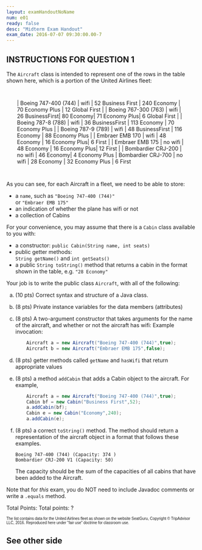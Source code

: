 ```yaml
---
layout: examHandoutNoName
num: e01
ready: false
desc: "Midterm Exam Handout"
exam_date: 2016-07-07 09:30:00.00-7
---
```


## INSTRUCTIONS FOR QUESTION 1

The `Aircraft` class is intended to represent one of the rows in the table shown here,
which is a portion of the United Airlines fleet:

<style>
  div.aircraft {
    margin: 1em; padding: 1em;
  }
  div.aircraft table * td {
    font-family: Arial Narrow, sans-serif;
    font-size: 90%;
    padding: 3px;
  }

</style>

<div class="aircraft" markdown="1">

| Boeing 747-400 (744) | wifi | 52 Business First | 240 Economy | 70 Economy Plus | 12 Global First |
| Boeing 767-300 (763) | wifi | 26 BusinessFirst| 80 Economy| 71 Economy Plus| 6 Global First |
| Boeing 787-8 (788) | wifi |  36 BusinessFirst | 113 Economy | 70 Economy Plus |
| Boeing 787-9 (789) | wifi | 48 BusinessFirst | 116 Economy | 88 Economy Plus |
| Embraer EMB 170  |  wifi | 48 Economy | 16 Economy Plus| 6 First |
| Embraer EMB 175 |  no wifi |  48 Economy | 16 Economy Plus| 12 First |
| Bombardier CRJ-200 | no wifi | 46 Economy| 4 Economy Plus
| Bombardier CRJ-700 | no wifi | 28 Economy | 32 Economy Plus | 6 First

</div>

As you can see, for each Aircraft in a fleet, we need to be able to store:

* a `name`, such as `"Boeing 747-400 (744)"`<br> or `"Embraer EMB 175"`
* an indication of whether the plane has wifi or not
* a collection of Cabins

For your convenience, you may assume that there is a `Cabin` class available to you with:

* a constructor: `public Cabin(String name, int seats)`
* public getter methods:<br> `String getName()` and `int getSeats()`
* a public `String toString()` method that returns a cabin in the format shown in the table, e.g. `"28 Economy"`

Your job is to write the public class `Aircraft`, with all of the following:

<style>
  div.enclosed-list-uses-lower-alpha ol li {
  list-style-type: lower-alpha;
  }
</style>

<div class="enclosed-list-uses-lower-alpha" markdown="1">

1. (10 pts) Correct syntax and structure of a Java class.
1. (8 pts) Private instance variables for the data members (attributes)
1. (8 pts) A two-argument constructor that takes arguments for the name of the aircraft, and
   whether or not the aircraft has wifi: 
   Example invocation:
   
   ```java
       Aircraft a = new Aircraft("Boeing 747-400 (744)",true);
       Aircraft b = new Aircraft("Embraer EMB 175",false);
   ```
   
1. (8 pts) getter methods called `getName` and `hasWifi` that return appropriate values
1. (8 pts) a method `addCabin` that adds a Cabin object to the aircraft.  For example,

   ```java
       Aircraft a = new Aircraft("Boeing 747-400 (744)",true);
       Cabin bf = new Cabin("Business First",52);
       a.addCabin(bf);
       Cabin e = new Cabin("Economy",240);
       a.addCabin(e);
   ```

1.  (8 pts) a correct `toString()` method.  The method should return a representation of
    the aircraft object in a format that follows these examples.   

    ```
    Boeing 747-400 (744) (Capacity: 374 )
    Bombardier CRJ-200 V1 (Capacity: 50)
    ```

    The capacity should be the
    sum of the capacities of all cabins that have been added to the Aircraft.
   
</div>

Note that for *this* exam, you do NOT need to include Javadoc comments
or write a `.equals` method.

Total Points: <span class="pointCount">Total points: ?</span>

<div style="font-size: 10px; font-family: Arial Narrow, sans-serif;">
The list contains data for the United Airlines fleet as shown on the website
SeatGuru, Copyright © TripAdvisor LLC, 2016.  Reproduced here under "fair use" doctrine
for classroom use.
</div>

<h2 class="page-break-before">See other side</h2>


